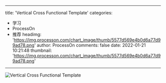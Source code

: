 
---
title: 'Vertical Cross Functional Template'
categories: 
 - 学习
 - ProcessOn
 - 推荐
headimg: 'https://img.processon.com/chart_image/thumb/5577d569e4b0d6a77d99ad78.png'
author: ProcessOn
comments: false
date: 2022-01-21 10:21:48
thumbnail: 'https://img.processon.com/chart_image/thumb/5577d569e4b0d6a77d99ad78.png'
---

<div>   
<img class="thumb" alt="Vertical Cross Functional Template" src="https://img.processon.com/chart_image/thumb/5577d569e4b0d6a77d99ad78.png" referrerpolicy="no-referrer">
<p></p>  
</div>
            